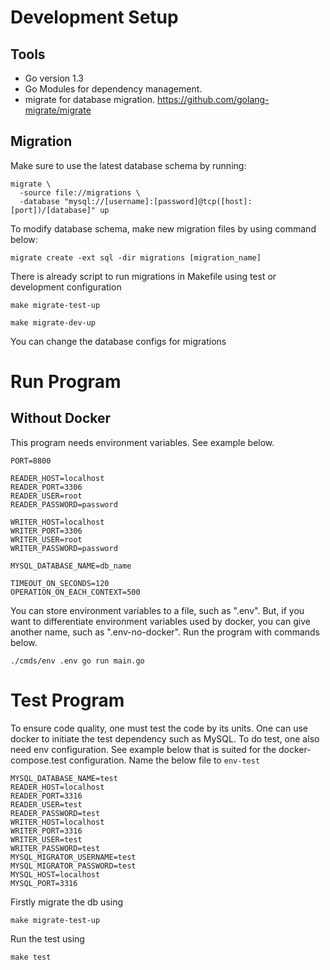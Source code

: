 # Development Setup

## Tools

- Go version 1.3
- Go Modules for dependency management.
- migrate for database migration. https://github.com/golang-migrate/migrate

## Migration

Make sure to use the latest database schema by running:

```shell
migrate \
  -source file://migrations \
  -database "mysql://[username]:[password]@tcp([host]:[port])/[database]" up
```

To modify database schema, make new migration files by using command below:

```shell
migrate create -ext sql -dir migrations [migration_name]
```

There is already script to run migrations in Makefile using test or development configuration

```shell
make migrate-test-up 
```

```shell
make migrate-dev-up 
```

You can change the database configs for migrations

# Run Program

## Without Docker

This program needs environment variables. See example below.

```shell
PORT=8800

READER_HOST=localhost
READER_PORT=3306
READER_USER=root
READER_PASSWORD=password

WRITER_HOST=localhost
WRITER_PORT=3306
WRITER_USER=root
WRITER_PASSWORD=password

MYSQL_DATABASE_NAME=db_name

TIMEOUT_ON_SECONDS=120
OPERATION_ON_EACH_CONTEXT=500
```

You can store environment variables to a file, such as ".env". But, if you want to differentiate environment variables used by docker, you can give another name, such as ".env-no-docker". Run the program with commands below.

```shell
./cmds/env .env go run main.go
```

# Test Program
To ensure code quality, one must test the code by its units. One can use docker to initiate the test dependency such as MySQL. To do test, one also need env configuration. See example below that is suited for the docker-compose.test configuration. Name the below file to `env-test`

```shell
MYSQL_DATABASE_NAME=test
READER_HOST=localhost
READER_PORT=3316
READER_USER=test
READER_PASSWORD=test
WRITER_HOST=localhost
WRITER_PORT=3316
WRITER_USER=test
WRITER_PASSWORD=test
MYSQL_MIGRATOR_USERNAME=test
MYSQL_MIGRATOR_PASSWORD=test
MYSQL_HOST=localhost
MYSQL_PORT=3316
```

Firstly migrate the db using
```shell
make migrate-test-up
```

Run the test using
```shell
make test
```